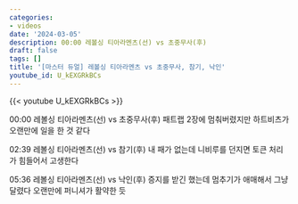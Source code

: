 ```yaml
---
categories:
- videos
date: '2024-03-05'
description: 00:00 레볼싱 티아라멘츠(선) vs 초중무사(후)
draft: false
tags: []
title: '[마스터 듀얼] 레볼싱 티아라멘츠 vs 초중무사, 참기, 낙인'
youtube_id: U_kEXGRkBCs
---
```



{{< youtube U_kEXGRkBCs >}}

00:00 레볼싱 티아라멘츠(선) vs 초중무사(후)
패트랩 2장에 멈춰버렸지만 하트비츠가 오랜만에 일을 한 것 같다

02:39 레볼싱 티아라멘츠(선) vs 참기(후)
내 패가 없는데 니비루를 던지면 토큰 처리가 힘들어서 고생한다

05:36 레볼싱 티아라멘츠(선) vs 낙인(후)
증지를 받긴 했는데 멈추기가 애매해서 그냥 달렸다
오랜만에 퍼니셔가 활약한 듯